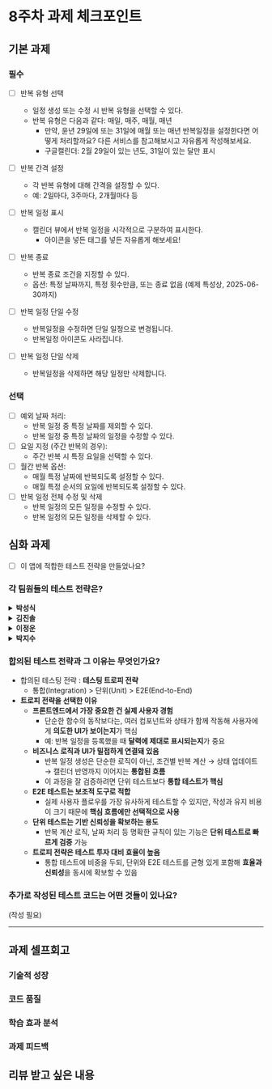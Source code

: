 # 8주차 과제 체크포인트

## 기본 과제

### 필수

- [ ] 반복 유형 선택

  - 일정 생성 또는 수정 시 반복 유형을 선택할 수 있다.
  - 반복 유형은 다음과 같다: 매일, 매주, 매월, 매년
    - 만약, 윤년 29일에 또는 31일에 매월 또는 매년 반복일정을 설정한다면 어떻게 처리할까요? 다른 서비스를 참고해보시고 자유롭게 작성해보세요.
    - 구글캘린더: 2월 29일이 있는 년도, 31일이 있는 달만 표시

- [ ] 반복 간격 설정
  - 각 반복 유형에 대해 간격을 설정할 수 있다.
  - 예: 2일마다, 3주마다, 2개월마다 등
- [ ] 반복 일정 표시
  - 캘린더 뷰에서 반복 일정을 시각적으로 구분하여 표시한다.
    - 아이콘을 넣든 태그를 넣든 자유롭게 해보세요!
- [ ] 반복 종료
  - 반복 종료 조건을 지정할 수 있다.
  - 옵션: 특정 날짜까지, 특정 횟수만큼, 또는 종료 없음 (예제 특성상, 2025-06-30까지)
- [ ] 반복 일정 단일 수정
  - 반복일정을 수정하면 단일 일정으로 변경됩니다.
  - 반복일정 아이콘도 사라집니다.
- [ ] 반복 일정 단일 삭제
  - 반복일정을 삭제하면 해당 일정만 삭제합니다.

### 선택

- [ ] 예외 날짜 처리:
  - 반복 일정 중 특정 날짜를 제외할 수 있다.
  - 반복 일정 중 특정 날짜의 일정을 수정할 수 있다.
- [ ] 요일 지정 (주간 반복의 경우):
  - 주간 반복 시 특정 요일을 선택할 수 있다.
- [ ] 월간 반복 옵션:
  - 매월 특정 날짜에 반복되도록 설정할 수 있다.
  - 매월 특정 순서의 요일에 반복되도록 설정할 수 있다.
- [ ] 반복 일정 전체 수정 및 삭제
  - 반복 일정의 모든 일정을 수정할 수 있다.
  - 반복 일정의 모든 일정을 삭제할 수 있다.

## 심화 과제

- [ ] 이 앱에 적합한 테스트 전략을 만들었나요?

### 각 팀원들의 테스트 전략은?

<details>
<summary><strong>박성식</strong></summary>
  
  저는 결론적으로 테스팅 트로피 전략으로 기반을 세울 것 같습니다.
  테스트를 함에 있어서 단위 테스트(unit test), 통합 테스트(integration test), 끝단간 테스트 (End to End)가 있는데 저의 생각을 정리해보겠습니다.
  1. 단위 테스트(unit test) - (우선순위 낮음)
  - 우선순위가 낮다고 판단합니다. 예를들어 주문 가격의 포인트가 합쳐져서 할인된 주문가격이 나오는 기능이 있다고 하면 이 기능은 테스트를 작성해야합니다. 하지만 할인된 가격이 없고 주문 가격 그대로 나오는 부분은 굳이 테스트를 할 필요 없이 직관적이라 작성 안해도 될 것 같다라고 판단이 됩니다. 그렇기 때문에, 중요도의 따라서 작성되는 부분과 작성되지 않는 부분이 많을 것이라 판단이 되므로 우선순위가 낮을 것이라 판단합니다.
  1. 통합 테스트(integration test) - (우선순위 높음)
     - 웹/앱의 기능에서 CRUD의 기능 동작 기능은 가장 중요한 요소 중 하나입니다. CRUD를 기능을 제공하는 곳에서 하나만 안되고 버그가 나도 사용자에겐 치명적인 인식으로 자리남아 웹/앱의 신뢰도가 떨어지기 때문입니다. 그렇기 때문에 CRUD의 동작 부분은 내가 의도한 대로 동작을 하는지 필요하고 테스트는 작성이 이루어져야하므로 우선순위가 높다고 판단하였습니다.
  2. 끝단간 테스트 (End to End) - (우선 순위 중간)
     - 웹/앱에서 사용자들이 동작 흐름은 중요합니다. 저희 캘린더를 예제로 들면, 일정을 생성하고 그 생성된 일정을 검색하면 검색된 내용이 나오고, 검색한 내용을 지우면 전체 목록이 나오고, 전체 목록에서 하나를 수정을 선택하면 수정하는 화면이 나오고 수정하면 수정된 내용이 적용되는 일괄의 과정은 하나하나 테스트 하기 힘든 것을 편리하게 해주기 때문에, 각 기능만 테스트하는 단위 테스트 보다는 우선순위가 높다고 판단하여 중간으로 하였습니다.
  3. 번외)
     - 단위, 통합, 끝단간 테스트는 기능간의 테스트이고 여기서 예를들면 프로필을 그릴 때, 이 세개는 간단하게 표시만 되고 렌더링이 되는지 일부만 파악하게 테스트를 작성하면 되고, 색상,이미지,텍스트 글꼴 등 디자인적인 요소와 렌더링 여부를 판단한다고 하면 그것은 테스트로 판단하는 것이 아닌 스토리북으로 관리해야한다고 생각합니다. 디자인적인 요소도 테스트의 넣으면 더 복잡해지기 떄문입니다.
       → 이 결론들로 인하여 트로피 전략을 기반으로 세울 것 같습니다.
</details>

<details>
<summary><strong>김진솔</strong></summary>
  
  ### 현재 프로젝트에 필요한 테스트 전략

- 이 프로젝트는 "반복일정등록" 이 주된 기능
- 반복 일정이 옵션에 따라 제대로 생성돼서 실제 렌더링 결과까지 확인이 중요하다고 판단
- `요구사항 1~4`
  - TDD 관점에서 테스트코드를 먼저 작성한다고 했을 때 1~4는 그 옵션들을 선택하는 테스트로 "선택할 수 있다" 에 대한 `유닛테스트` 실행
  - 1~4 옵션을 선택 후 제대로 일정이 생성되어 화면에 렌더링이 되는지 `통합테스트`로
- `요구사항 5~6`
  - 5~6 수정/삭제는 대부분 사용자 인터랙션(UI) + 상태 변화가 함께 작동해야 의미 있음
  - 특히 “아이콘이 사라진다”, “리스트에서 해당 일정만 사라진다”는 브라우저 상의 렌더 결과를 눈으로 확인해야 함
  - 통합 테스트에서는 "이벤트가 바뀌었다"까지는 검증 가능하나, 실제 아이콘이 사라졌는지까지는 어렵거나 비효율적
  - `e2e 테스트`를 통해서 실제 사용 플로우 전반을 검증
- 반복일정 생성 유틸함수는 `유닛테스트`
  ***

### 결론

- `테스팅 트로피 전략` - 프론트엔드는 비즈니스 로직과 사용자 플로우가 모두 중요함 - 반복일정이 생성되어 화면에 잘 렌더링 되는 과정 중심 테스트여야함
| 테스트 유형 | 비중 | 예시 |
| --------------- | ------- | ------------------------------------------ |
| **통합 테스트** | **60%** | 반복일정 생성, 렌더링, 종료 조건 등 |
| **단위 테스트** | **30%** | 반복 일정 계산 로직, 윤년 처리 등 |
| **E2E 테스트** | **10%** | 단일 수정/삭제, 아이콘 표시 등 사용자 흐름 |
</details>

<details>
<summary><strong>이정운</strong></summary>

### 테스팅 트로피 전략 선택 이유

### 1. 프로젝트 특성 분석

### 🎯 **프론트엔드 애플리케이션의 특성**

```
사용자 경험 = UI 컴포넌트 + 비즈니스 로직 + 사용자 인터랙션
```

- **단위 테스트만으로는 한계**: 개별 함수가 잘 작동해도 컴포넌트 간 통합에서 문제 발생 가능
- **E2E만으로는 비효율**: 느리고 불안정하며, 문제 발생 시 원인 파악 어려움
- **통합 테스트의 최적 위치**: 실제 사용자 경험과 가장 유사하면서도 빠르고 안정적

### 🔄 **반복 일정이라는 복합적 기능**

```tsx
// 반복 일정 생성 과정
사용자 입력 → 폼 검증 → API 호출 → 데이터 변환 → UI 업데이트 → 캘린더 렌더링
```

이 전체 플로우가 하나라도 실패하면 기능이 동작하지 않으므로, **통합적인 테스트가 필수**

### 2. 다른 전략들과의 비교

### ❌ **피라미드 전략이 부적합한 이유**

```
전통적 피라미드: Unit(많음) > Integration(중간) > E2E(적음)
```

**문제점:**

- **과도한 단위 테스트**: React 컴포넌트의 개별 함수들을 모두 테스트하면 중복과 오버헤드
- **컴포넌트 간 상호작용 누락**: 각각은 정상이지만 합쳐지면 문제 발생
- **사용자 관점 부족**: 내부 구현에 집중하여 실제 사용성 놓침

```tsx
// 피라미드 방식의 예시 (비효율적)
describe('EventForm 컴포넌트', () => {
  it('title state가 변경된다'); // 너무 세부적
  it('date state가 변경된다'); // React의 기본 동작 테스트
  it('handleSubmit이 호출된다'); // 구현 세부사항
});

// 트로피 방식의 예시 (효율적)
describe('일정 생성 기능', () => {
  it('사용자가 정보를 입력하고 저장하면 캘린더에 일정이 표시된다'); // 실제 사용 시나리오
});
```

### 3. 프로젝트별 맞춤 근거

### **일정 관리 앱의 특수성**

1. **데이터 일관성이 중요**: 캘린더 뷰, 리스트 뷰, 검색 결과가 모두 동기화되어야 함
2. **시간 계산의 복잡성**: 반복 패턴, 월말 처리, 윤년 등 edge case 다수
3. **사용자 경험 중심**: 클릭 → 입력 → 저장 → 확인의 플로우가 자연스러워야 함
</details>

<details>
<summary><strong>박지수</strong></summary>

저번 기수를 수료하고 테스트 코드에 대해 많은 고민을 했습니다. 그래서 내린 결론은 테스트 전략은 프로젝트의 현재 상태에 따라 유연하게 달라져야 한다는 생각을 가지게 됐습니다.
프로젝트 초기나 신규 기능 업데이트 시점에는 비즈니스 로직을 구성하는 유틸리티 함수나 기본 컴포넌트조차 없는 경우가 많아서 이러한 상황에서 통합 테스트가 가능할까?라는 생각이 있습니다. 그리고 TDD 방법론을 통해 개발을 진행하게 되면 자연스럽게 단위 테스트 위주의 전략이 세워질 것 같아요.
반면, 프로젝트가 어느 정도 궤도에 올라 운영 단계에 있거나, 그 직전의 시점에서는 단위 테스트 보다는 통합 테스트와 E2E 테스트를 중심으로 실제 비즈니스 로직 검증에 주력해야 한다고 생각합니다. 이 단계에서는 단위 테스트의 작성은 너무 작은 단위의 테스트 이기 때문에 효율성이 떨어질 수 있을 것 같습니다.
결론적으로, 프로젝트 시점에 따라 적합한 테스트 종류가 달라져야 한다고 생각합니다~

| 프로젝트 단계 | 주요 테스트 종류 및 전략                                                                        | 파일 구조 제안                                                                                                      |
| ------------- | ----------------------------------------------------------------------------------------------- | ------------------------------------------------------------------------------------------------------------------- |
| 초기          | TDD를 결합한 단위 테스트 위주<br>(TDD 적용 시 자연스럽게 단위 테스트 중심의 테스트 구성이 예상) | 테스트 코드 파일을 검증 대상 코드와 동일한 위치에 배치.<br>예)<br> └ ┌SomeComponent.tsx<br> └SomeComponent.spec.tsx |
| 중기          | 실제 비즈니스 로직 검증을 위한 통합 테스트 위주                                                 | 통합 테스트 파일은 한 곳에 모아 관리                                                                                |
| 후기          | 사용자 동선을 따라가며 핵심 비즈니스 로직 검증을 위한 E2E 테스트                                | 통합 테스트와 마찬가지로 한 곳에 모아 관리                                                                          |

</details>

### 합의된 테스트 전략과 그 이유는 무엇인가요?

- 합의된 테스팅 전략 : **테스팅 트로피 전략**
  - 통합(Integration) > 단위(Unit) > E2E(End-to-End)
- **트로피 전략을 선택한 이유**
  - **프론트엔드에서 가장 중요한 건 실제 사용자 경험**
    - 단순한 함수의 동작보다는, 여러 컴포넌트와 상태가 함께 작동해 사용자에게 **의도한 UI가 보이는지**가 핵심
    - 예: 반복 일정을 등록했을 때 **달력에 제대로 표시되는지**가 중요
  - **비즈니스 로직과 UI가 밀접하게 연결돼 있음**
    - 반복 일정 생성은 단순한 로직이 아닌, 조건별 반복 계산 → 상태 업데이트 → 캘린더 반영까지 이어지는 **통합된 흐름**
    - 이 과정을 잘 검증하려면 단위 테스트보다 **통합 테스트가 핵심**
  - **E2E 테스트는 보조적 도구로 적합**
    - 실제 사용자 플로우를 가장 유사하게 테스트할 수 있지만, 작성과 유지 비용이 크기 때문에 **핵심 흐름에만 선택적으로 사용**
  - **단위 테스트는 기반 신뢰성을 확보하는 용도**
    - 반복 계산 로직, 날짜 처리 등 명확한 규칙이 있는 기능은 **단위 테스트로 빠르게 검증** 가능
  - **트로피 전략은 테스트 투자 대비 효율이 높음**
    - 통합 테스트에 비중을 두되, 단위와 E2E 테스트를 균형 있게 포함해 **효율과 신뢰성**을 동시에 확보할 수 있음

### 추가로 작성된 테스트 코드는 어떤 것들이 있나요?

(작성 필요)

---

## 과제 셀프회고

<!-- 과제에 대한 회고를 작성해주세요 -->

### 기술적 성장

<!-- 예시
- 새로 학습한 개념
- 기존 지식의 재발견/심화
- 구현 과정에서의 기술적 도전과 해결
-->

### 코드 품질

<!-- 예시
- 특히 만족스러운 구현
- 리팩토링이 필요한 부분
- 코드 설계 관련 고민과 결정
-->

### 학습 효과 분석

<!-- 예시
- 가장 큰 배움이 있었던 부분
- 추가 학습이 필요한 영역
- 실무 적용 가능성
-->

### 과제 피드백

<!-- 예시
- 과제에서 모호하거나 애매했던 부분
- 과제에서 좋았던 부분
-->

## 리뷰 받고 싶은 내용

<!--
피드백 받고 싶은 내용을 구체적으로 남겨주세요
모호한 요청은 피드백을 남기기 어렵습니다.

참고링크: https://chatgpt.com/share/675b6129-515c-8001-ba72-39d0fa4c7b62

모호한 요청의 예시)
- 코드 스타일에 대한 피드백 부탁드립니다.
- 코드 구조에 대한 피드백 부탁드립니다.
- 개념적인 오류에 대한 피드백 부탁드립니다.
- 추가 구현이 필요한 부분에 대한 피드백 부탁드립니다.

구체적인 요청의 예시)
- 현재 함수와 변수명을 보면 직관성이 떨어지는 것 같습니다. 함수와 변수를 더 명확하게 이름 지을 수 있는 방법에 대해 조언해주실 수 있나요?
- 현재 파일 단위로 코드가 분리되어 있지만, 모듈화나 계층화가 부족한 것 같습니다. 어떤 기준으로 클래스를 분리하거나 모듈화를 진행하면 유지보수에 도움이 될까요?
- MVC 패턴을 따르려고 했는데, 제가 구현한 구조가 MVC 원칙에 맞게 잘 구성되었는지 검토해주시고, 보완할 부분을 제안해주실 수 있을까요?
- 컴포넌트 간의 의존성이 높아져서 테스트하기 어려운 상황입니다. 의존성을 낮추고 테스트 가능성을 높이는 구조 개선 방안이 있을까요?
-->
